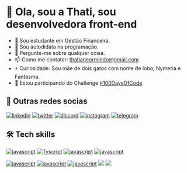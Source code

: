  
 # 👋 Ola, sou a Thati, sou desenvolvedora front-end 
 
 - 💸 Sou estudante em Gestão Financeira.
 - 🔭 Sou autodidata na programação.
 - 💬 Pergunte-me sobre qualquer coisa.
 - 📫 Como me contatar: thatianeormindo@gmail.com
 - ⚡ Curiosidade: Sou mãe de dois gatos com nome de lobo; Nymeria e Fantasma. 
 - 🚀 Estou participando do Challenge [#100DaysOfCode](https://github.com/thatianeormindo/100-days-of-code/blob/master/log.md)
 
## 💬 Outras redes socias
[![linkedin](https://img.shields.io/badge/LinkedIn-0077B5?style=for-the-badge&logo=linkedin&logoColor=white)]()
[![twitter](https://img.shields.io/badge/Twitter-1DA1F2?style=for-the-badge&logo=twitter&logoColor=white)]()
[![discord](https://img.shields.io/badge/Discord-7289DA?style=for-the-badge&logo=discord&logoColor=white)](21993571811)
[![instagram](https://img.shields.io/badge/Instagram-E4405F?style=for-the-badge&logo=instagram&logoColor=white)]()
[![telegram](https://img.shields.io/badge/Telegram-2CA5E0?style=for-the-badge&logo=telegram&logoColor=white)]()
 
 
## 🛠️ Tech skills
[![javascript](https://img.shields.io/badge/JavaScript-F7DF1E?style=for-the-badge&logo=javascript&logoColor=black)]()
[![Tyscript](https://img.shields.io/badge/TypeScript-007ACC?style=for-the-badge&logo=typescript&logoColor=white)]()
[![javascript](https://img.shields.io/badge/React-20232A?style=for-the-badge&logo=react&logoColor=61DAFB)]()
[![javascript](https://img.shields.io/badge/Node.js-43853D?style=for-the-badge&logo=node.js&logoColor=white)]()

[![javascript](https://img.shields.io/badge/HTML5-E34F26?style=for-the-badge&logo=html5&logoColor=white)]()
[![javascript](https://img.shields.io/badge/CSS3-1572B6?style=for-the-badge&logo=css3&logoColor=white)]()
[![javascript](https://img.shields.io/badge/Sass-CC6699?style=for-the-badge&logo=sass&logoColor=white)]()
[![](https://img.shields.io/badge/Bootstrap-563D7C?style=for-the-badge&logo=bootstrap&logoColor=white)]()
[![](https://img.shields.io/badge/jQuery-0769AD?style=for-the-badge&logo=jquery&logoColor=white)]()

